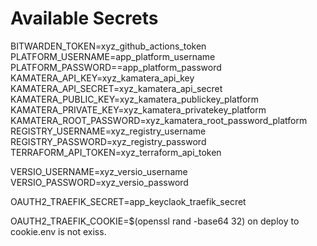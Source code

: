 # Available Secrets

BITWARDEN_TOKEN=xyz_github_actions_token
PLATFORM_USERNAME=app_platform_username
PLATFORM_PASSWORD==app_platform_password
KAMATERA_API_KEY=xyz_kamatera_api_key
KAMATERA_API_SECRET=xyz_kamatera_api_secret
KAMATERA_PUBLIC_KEY=xyz_kamatera_publickey_platform
KAMATERA_PRIVATE_KEY=xyz_kamatera_privatekey_platform
KAMATERA_ROOT_PASSWORD=xyz_kamatera_root_password_platform
REGISTRY_USERNAME=xyz_registry_username
REGISTRY_PASSWORD=xyz_registry_password
TERRAFORM_API_TOKEN=xyz_terraform_api_token

VERSIO_USERNAME=xyz_versio_username
VERSIO_PASSWORD=xyz_versio_password

OAUTH2_TRAEFIK_SECRET=app_keyclaok_traefik_secret

OAUTH2_TRAEFIK_COOKIE=$(openssl rand -base64 32) on deploy to cookie.env is not exiss.